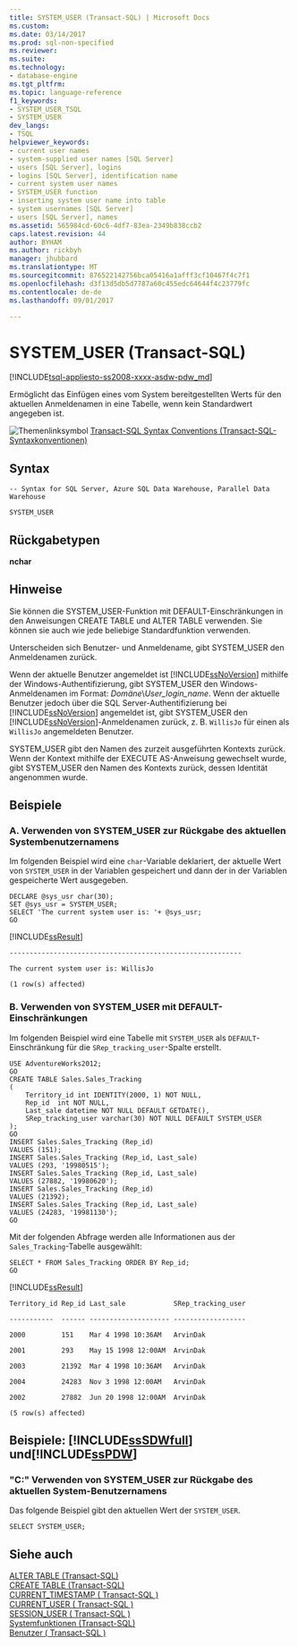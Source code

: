 ```yaml
---
title: SYSTEM_USER (Transact-SQL) | Microsoft Docs
ms.custom: 
ms.date: 03/14/2017
ms.prod: sql-non-specified
ms.reviewer: 
ms.suite: 
ms.technology:
- database-engine
ms.tgt_pltfrm: 
ms.topic: language-reference
f1_keywords:
- SYSTEM_USER_TSQL
- SYSTEM_USER
dev_langs:
- TSQL
helpviewer_keywords:
- current user names
- system-supplied user names [SQL Server]
- users [SQL Server], logins
- logins [SQL Server], identification name
- current system user names
- SYSTEM_USER function
- inserting system user name into table
- system usernames [SQL Server]
- users [SQL Server], names
ms.assetid: 565984cd-60c6-4df7-83ea-2349b838ccb2
caps.latest.revision: 44
author: BYHAM
ms.author: rickbyh
manager: jhubbard
ms.translationtype: MT
ms.sourcegitcommit: 876522142756bca05416a1afff3cf10467f4c7f1
ms.openlocfilehash: d3f13d5db5d7787a60c455edc64644f4c23779fc
ms.contentlocale: de-de
ms.lasthandoff: 09/01/2017

---
```

# <a name="systemuser-transact-sql"></a>SYSTEM_USER (Transact-SQL)
[!INCLUDE[tsql-appliesto-ss2008-xxxx-asdw-pdw_md](../../includes/tsql-appliesto-ss2008-xxxx-asdw-pdw-md.md)]

  Ermöglicht das Einfügen eines vom System bereitgestellten Werts für den aktuellen Anmeldenamen in eine Tabelle, wenn kein Standardwert angegeben ist.  
  
 ![Themenlinksymbol](../../database-engine/configure-windows/media/topic-link.gif "Topic link icon") [Transact-SQL Syntax Conventions (Transact-SQL-Syntaxkonventionen)](../../t-sql/language-elements/transact-sql-syntax-conventions-transact-sql.md)  
  
## <a name="syntax"></a>Syntax  
  
```  
-- Syntax for SQL Server, Azure SQL Data Warehouse, Parallel Data Warehouse  
  
SYSTEM_USER  
```  
  
## <a name="return-types"></a>Rückgabetypen  
 **nchar**  
  
## <a name="remarks"></a>Hinweise  
 Sie können die SYSTEM_USER-Funktion mit DEFAULT-Einschränkungen in den Anweisungen CREATE TABLE und ALTER TABLE verwenden. Sie können sie auch wie jede beliebige Standardfunktion verwenden.  
  
 Unterscheiden sich Benutzer- und Anmeldename, gibt SYSTEM_USER den Anmeldenamen zurück.  
  
 Wenn der aktuelle Benutzer angemeldet ist [!INCLUDE[ssNoVersion](../../includes/ssnoversion-md.md)] mithilfe der Windows-Authentifizierung, gibt SYSTEM_USER den Windows-Anmeldenamen im Format: *Domäne*\\*User_login_name*. Wenn der aktuelle Benutzer jedoch über die SQL Server-Authentifizierung bei [!INCLUDE[ssNoVersion](../../includes/ssnoversion-md.md)] angemeldet ist, gibt SYSTEM_USER den [!INCLUDE[ssNoVersion](../../includes/ssnoversion-md.md)]-Anmeldenamen zurück, z. B. `WillisJo` für einen als `WillisJo` angemeldeten Benutzer.  
  
 SYSTEM_USER gibt den Namen des zurzeit ausgeführten Kontexts zurück. Wenn der Kontext mithilfe der EXECUTE AS-Anweisung gewechselt wurde, gibt SYSTEM_USER den Namen des Kontexts zurück, dessen Identität angenommen wurde.  
  
## <a name="examples"></a>Beispiele  
  
### <a name="a-using-systemuser-to-return-the-current-system-user-name"></a>A. Verwenden von SYSTEM_USER zur Rückgabe des aktuellen Systembenutzernamens  
 Im folgenden Beispiel wird eine `char`-Variable deklariert, der aktuelle Wert von `SYSTEM_USER` in der Variablen gespeichert und dann der in der Variablen gespeicherte Wert ausgegeben.  
  
```  
DECLARE @sys_usr char(30);  
SET @sys_usr = SYSTEM_USER;  
SELECT 'The current system user is: '+ @sys_usr;  
GO  
```  
  
 [!INCLUDE[ssResult](../../includes/ssresult-md.md)]  
  
 `----------------------------------------------------------`  
  
 `The current system user is: WillisJo`  
  
 `(1 row(s) affected)`  
  
### <a name="b-using-systemuser-with-default-constraints"></a>B. Verwenden von SYSTEM_USER mit DEFAULT-Einschränkungen  
 Im folgenden Beispiel wird eine Tabelle mit `SYSTEM_USER` als `DEFAULT`-Einschränkung für die `SRep_tracking_user`-Spalte erstellt.  
  
```  
USE AdventureWorks2012;  
GO  
CREATE TABLE Sales.Sales_Tracking  
(  
    Territory_id int IDENTITY(2000, 1) NOT NULL,  
    Rep_id  int NOT NULL,  
    Last_sale datetime NOT NULL DEFAULT GETDATE(),  
    SRep_tracking_user varchar(30) NOT NULL DEFAULT SYSTEM_USER  
);  
GO  
INSERT Sales.Sales_Tracking (Rep_id)  
VALUES (151);  
INSERT Sales.Sales_Tracking (Rep_id, Last_sale)  
VALUES (293, '19980515');  
INSERT Sales.Sales_Tracking (Rep_id, Last_sale)  
VALUES (27882, '19980620');  
INSERT Sales.Sales_Tracking (Rep_id)  
VALUES (21392);  
INSERT Sales.Sales_Tracking (Rep_id, Last_sale)  
VALUES (24283, '19981130');  
GO  
```  
  
 Mit der folgenden Abfrage werden alle Informationen aus der `Sales_Tracking`-Tabelle ausgewählt:  
  
```  
SELECT * FROM Sales_Tracking ORDER BY Rep_id;  
GO  
```  
  
 [!INCLUDE[ssResult](../../includes/ssresult-md.md)]  
  
 `Territory_id Rep_id Last_sale            SRep_tracking_user`  
  
 `-----------  ------ -------------------- ------------------`  
  
 `2000         151    Mar 4 1998 10:36AM   ArvinDak`  
  
 `2001         293    May 15 1998 12:00AM  ArvinDak`  
  
 `2003         21392  Mar 4 1998 10:36AM   ArvinDak`  
  
 `2004         24283  Nov 3 1998 12:00AM   ArvinDak`  
  
 `2002         27882  Jun 20 1998 12:00AM  ArvinDak`  
  
 `(5 row(s) affected)`  
  
## <a name="examples-includesssdwfullincludessssdwfull-mdmd-and-includesspdwincludessspdw-mdmd"></a>Beispiele: [!INCLUDE[ssSDWfull](../../includes/sssdwfull-md.md)] und[!INCLUDE[ssPDW](../../includes/sspdw-md.md)]  
  
### <a name="c-using-systemuser-to-return-the-current-system-user-name"></a>"C:" Verwenden von SYSTEM_USER zur Rückgabe des aktuellen System-Benutzernamens  
 Das folgende Beispiel gibt den aktuellen Wert der `SYSTEM_USER`.  
  
```  
SELECT SYSTEM_USER;  
```  
  
## <a name="see-also"></a>Siehe auch  
 [ALTER TABLE &#40;Transact-SQL&#41;](../../t-sql/statements/alter-table-transact-sql.md)   
 [CREATE TABLE &#40;Transact-SQL&#41;](../../t-sql/statements/create-table-transact-sql.md)   
 [CURRENT_TIMESTAMP &#40; Transact-SQL &#41;](../../t-sql/functions/current-timestamp-transact-sql.md)   
 [CURRENT_USER &#40; Transact-SQL &#41;](../../t-sql/functions/current-user-transact-sql.md)   
 [SESSION_USER &#40; Transact-SQL &#41;](../../t-sql/functions/session-user-transact-sql.md)   
 [Systemfunktionen &#40;Transact-SQL&#41;](../../relational-databases/system-functions/system-functions-for-transact-sql.md)   
 [Benutzer &#40; Transact-SQL &#41;](../../t-sql/functions/user-transact-sql.md)  
  
  


